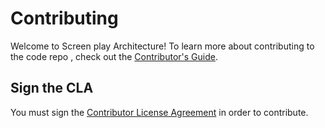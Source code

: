 # Contributing

Welcome to Screen play Architecture! To learn more about contributing to the code repo [](README.md), check out the [Contributor's Guide](#).

## Sign the CLA

You must sign the [Contributor License Agreement](#) in order to contribute.

